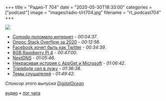 +++
title = "Радио-Т 704"
date = "2020-05-30T18:33:00"
categories = ["podcast"]
image = "images/radio-t/rt704.jpg"
filename = "rt_podcast704"
+++

![](https://radio-t.com/images/radio-t/rt704.jpg)

- [Comodo поломало интернет](https://support.sectigo.com/articles/Knowledge/Sectigo-AddTrust-External-CA-Root-Expiring-May-30-2020) - *00:04:37*.
- [Опрос Stack Overflow за 2020](https://insights.stackoverflow.com/survey/2020) - *00:12:56*.
- [Facebook хочет быть как Twitter](https://techcrunch.com/2020/05/29/facebook-takes-on-twitter-with-venue-a-second-screen-companion-for-live-events/) - *00:34:39*.
- [8GB Raspberry Pi 4](https://www.raspberrypi.org/blog/8gb-raspberry-pi-4-on-sale-now-at-75/) - *00:47:00*.
- [NextDNS](https://nextdns.io/) - *01:05:46*.
- [Некрасивая история с AppGet и Microsoft](https://keivan.io/the-day-appget-died/) - *01:06:42*.
- [Triplebyte сел в лужу](https://news.ycombinator.com/item?id=23303037) - *01:36:38*.
- [Темы слушателей](https://radio-t.com/p/2020/05/26/prep-704/) - *01:49:42*.

*Спонсор этого выпуска [DigitalOcean](https://do.co/radiot)*


[аудио](https://cdn.radio-t.com/rt_podcast704.mp3) • [лог чата](https://chat.radio-t.com/logs/radio-t-704.html)
<audio src="https://cdn.radio-t.com/rt_podcast704.mp3" preload="none"></audio>
